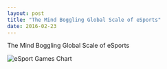 ```yaml
---
layout: post
title: "The Mind Boggling Global Scale of eSports"
date: 2016-02-23
---
```


The Mind Boggling Global Scale of eSports

![eSport Games Chart](http://alexca.cc/assets/2016-02-23/eSports-Chart.png "eSport Games Chart")


